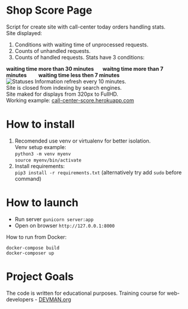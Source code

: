 # Shop Score Page
Script for create site with call-center today orders handling stats.\
Site displayed:
1) Conditions with waiting time of unprocessed requests.
2) Counts of unhandled requests.
3) Counts of handled requests.
Stats have 3 conditions:

**waiting time more than 30 minutes**&nbsp;&nbsp;&nbsp;&nbsp;&nbsp;
**waitng time more than 7 minutes**&nbsp;&nbsp;&nbsp;&nbsp;&nbsp;&nbsp;&nbsp;
**waiting time less then 7 minutes**     
![Statuses](https://pp.userapi.com/c639522/v639522446/32c4d/iP3b6CIp6BY.jpg?raw=true "Statuses")
Information refresh every 10 minutes.\
Site is closed from indexing by search engines.\
Site maked for displays from 320px to FullHD.\
Working example: [call-center-score.herokuapp.com](https://call-center-score.herokuapp.com/)
# How to install
1. Recomended use venv or virtualenv for better isolation.\
Venv setup example: \
`python3 -m venv myenv`\
`source myenv/bin/activate`
2. Install requirements:\
`pip3 install -r requirements.txt` (alternatively try add `sudo` before command)

# How to launch
   - Run server `gunicorn server:app`
   - Open on browser `http://127.0.0.1:8000`
   
   How to run from Docker:
   ```
   docker-compose build
   docker-composer up
   ```
# Project Goals

The code is written for educational purposes. Training course for web-developers - [DEVMAN.org](https://devman.org)
